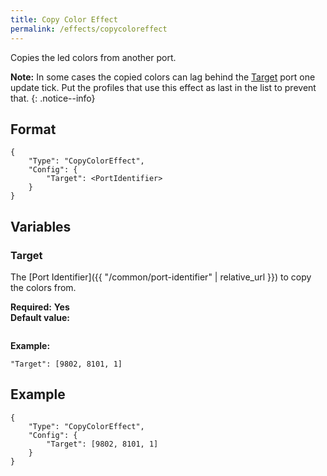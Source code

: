 ```yaml
---
title: Copy Color Effect
permalink: /effects/copycoloreffect
---
```


Copies the led colors from another port.

**Note:** In some cases the copied colors can lag behind the [Target](#target) port one update tick. Put the profiles that use this effect as last in the list to prevent that.
{: .notice--info}

## Format

~~~
{
    "Type": "CopyColorEffect",
    "Config": {
        "Target": <PortIdentifier>
    }
}
~~~

## Variables

### Target
<div class="variable-block" markdown="block">

The [Port Identifier]({{ "/common/port-identifier" | relative_url }}) to copy the colors from.

**Required:** **Yes**<br>
**Default value:**
~~~
~~~
**Example:**
~~~
"Target": [9802, 8101, 1]
~~~

</div>

## Example

~~~
{
    "Type": "CopyColorEffect",
    "Config": {
        "Target": [9802, 8101, 1]
    }
}
~~~